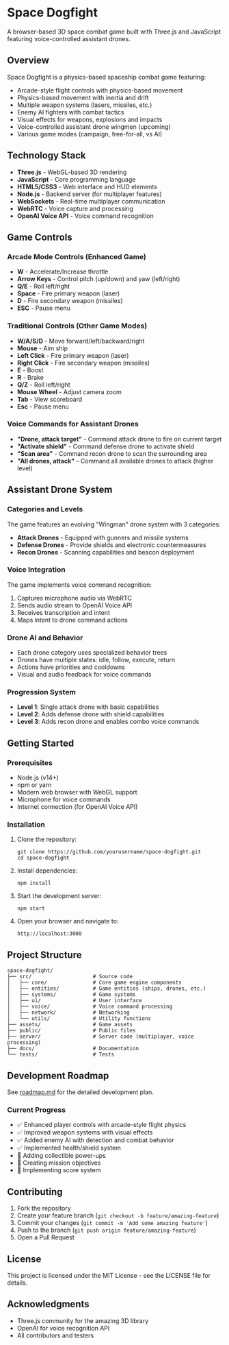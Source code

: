 # Space Dogfight

A browser-based 3D space combat game built with Three.js and JavaScript featuring voice-controlled assistant drones.

## Overview

Space Dogfight is a physics-based spaceship combat game featuring:
- Arcade-style flight controls with physics-based movement
- Physics-based movement with inertia and drift
- Multiple weapon systems (lasers, missiles, etc.)
- Enemy AI fighters with combat tactics
- Visual effects for weapons, explosions and impacts
- Voice-controlled assistant drone wingmen (upcoming)
- Various game modes (campaign, free-for-all, vs AI)

## Technology Stack

- **Three.js** - WebGL-based 3D rendering
- **JavaScript** - Core programming language
- **HTML5/CSS3** - Web interface and HUD elements
- **Node.js** - Backend server (for multiplayer features)
- **WebSockets** - Real-time multiplayer communication
- **WebRTC** - Voice capture and processing
- **OpenAI Voice API** - Voice command recognition

## Game Controls

### Arcade Mode Controls (Enhanced Game)
- **W** - Accelerate/Increase throttle
- **Arrow Keys** - Control pitch (up/down) and yaw (left/right)
- **Q/E** - Roll left/right
- **Space** - Fire primary weapon (laser)
- **D** - Fire secondary weapon (missiles)
- **ESC** - Pause menu

### Traditional Controls (Other Game Modes)
- **W/A/S/D** - Move forward/left/backward/right
- **Mouse** - Aim ship
- **Left Click** - Fire primary weapon (laser)
- **Right Click** - Fire secondary weapon (missiles)
- **E** - Boost
- **R** - Brake
- **Q/Z** - Roll left/right
- **Mouse Wheel** - Adjust camera zoom
- **Tab** - View scoreboard
- **Esc** - Pause menu

### Voice Commands for Assistant Drones
- **"Drone, attack target"** - Command attack drone to fire on current target
- **"Activate shield"** - Command defense drone to activate shield
- **"Scan area"** - Command recon drone to scan the surrounding area
- **"All drones, attack"** - Command all available drones to attack (higher level)

## Assistant Drone System

### Categories and Levels
The game features an evolving "Wingman" drone system with 3 categories:
- **Attack Drones** - Equipped with gunners and missile systems
- **Defense Drones** - Provide shields and electronic countermeasures
- **Recon Drones** - Scanning capabilities and beacon deployment

### Voice Integration
The game implements voice command recognition:
1. Captures microphone audio via WebRTC
2. Sends audio stream to OpenAI Voice API
3. Receives transcription and intent
4. Maps intent to drone command actions

### Drone AI and Behavior
- Each drone category uses specialized behavior trees
- Drones have multiple states: idle, follow, execute, return
- Actions have priorities and cooldowns
- Visual and audio feedback for voice commands

### Progression System
- **Level 1**: Single attack drone with basic capabilities
- **Level 2**: Adds defense drone with shield capabilities
- **Level 3**: Adds recon drone and enables combo voice commands

## Getting Started

### Prerequisites

- Node.js (v14+)
- npm or yarn
- Modern web browser with WebGL support
- Microphone for voice commands
- Internet connection (for OpenAI Voice API)

### Installation

1. Clone the repository:
   ```
   git clone https://github.com/yourusername/space-dogfight.git
   cd space-dogfight
   ```

2. Install dependencies:
   ```
   npm install
   ```

3. Start the development server:
   ```
   npm start
   ```

4. Open your browser and navigate to:
   ```
   http://localhost:3000
   ```

## Project Structure

```
space-dogfight/
├── src/                    # Source code
│   ├── core/               # Core game engine components
│   ├── entities/           # Game entities (ships, drones, etc.)
│   ├── systems/            # Game systems
│   ├── ui/                 # User interface
│   ├── voice/              # Voice command processing
│   ├── network/            # Networking
│   └── utils/              # Utility functions
├── assets/                 # Game assets
├── public/                 # Public files
├── server/                 # Server code (multiplayer, voice processing)
├── docs/                   # Documentation
└── tests/                  # Tests
```

## Development Roadmap

See [roadmap.md](../roadmap.md) for the detailed development plan.

### Current Progress
- ✅ Enhanced player controls with arcade-style flight physics
- ✅ Improved weapon systems with visual effects
- ✅ Added enemy AI with detection and combat behavior
- ✅ Implemented health/shield system
- 🔄 Adding collectible power-ups
- 🔄 Creating mission objectives
- 🔄 Implementing score system

## Contributing

1. Fork the repository
2. Create your feature branch (`git checkout -b feature/amazing-feature`)
3. Commit your changes (`git commit -m 'Add some amazing feature'`)
4. Push to the branch (`git push origin feature/amazing-feature`)
5. Open a Pull Request

## License

This project is licensed under the MIT License - see the LICENSE file for details.

## Acknowledgments

- Three.js community for the amazing 3D library
- OpenAI for voice recognition API
- All contributors and testers